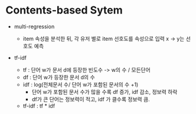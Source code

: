 # Contents-based Sytem
- multi-regression
  - item 속성을 분석한 뒤, 각 유저 별로 item 선호도를 속성으로 입력 x -> y는 선호도 예측
  
- tf-idf 
  - tf : 단어 w가 문서 d에 등장한 빈도수 -> w의 수 / 모든단어
  - df : 단어 w가 등장한 문서 d의 수
  - idf : log(전체문서 수/ 단어 w가 포함된 문서의 수 +1)
    * 단어 w가 포함된 문서 수가 많을 수록 df 증가, idf 감소, 정보력 하락
    * df가 큰 단어는 정보력이 적고, idf 가 클수록 정보력 큼.
  - tf-idf : tf * idf